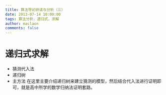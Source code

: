 ```yaml
---
title: 算法导论研读与分析（三）
date: 2013-07-14 10:00:00
tags: 算法分析，递归式，求解
author: maclaon
comments: false
---
```

# 递归式求解
+ 猜测代入法
+ 递归树
+ 主方法
在这里主要介绍递归树来建立猜测的模型，然后结合代入法进行证明即可，就是高中所学的数学归纳法证明套路。

<!--more-->
